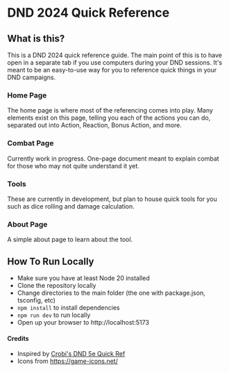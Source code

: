 # DND 2024 Quick Reference

## What is this?
This is a DND 2024 quick reference guide. The main point of this is to have open in a separate tab if you use computers during your DND sessions. It's meant to be an easy-to-use way for you to reference quick things in your DND campaigns.

### Home Page
The home page is where most of the referencing comes into play. Many elements exist on this page, telling you each of the actions you can do, separated out into Action, Reaction, Bonus Action, and more.

### Combat Page
Currently work in progress. One-page document meant to explain combat for those who may not quite understand it yet.

### Tools
These are currently in development, but plan to house quick tools for you such as dice rolling and damage calculation.

### About Page
A simple about page to learn about the tool.

## How To Run Locally
- Make sure you have at least Node 20 installed
- Clone the repository locally
- Change directories to the main folder (the one with package.json, tsconfig, etc)
- `npm install` to install dependencies
- `npm run dev` to run locally
- Open up your browser to http://localhost:5173

#### Credits
- Inspired by [Crobi's DND 5e Quick Ref](https://github.com/crobi/dnd5e-quickref)
- Icons from https://game-icons.net/